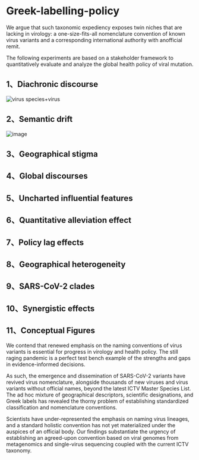 # Greek-labelling-policy

We argue that such taxonomic expediency exposes twin niches that are lacking in virology: a one-size-fits-all nomenclature convention of known virus variants and a corresponding international authority with anofficial remit. 

The following experiments are based on a stakeholder framework to quantitatively evaluate and analyze the global health policy of viral mutation.

## 1、Diachronic discourse
![virus species+virus](https://user-images.githubusercontent.com/95559457/196437424-2ee435ea-9f00-4159-8bf2-6a445d087263.jpg)


## 2、Semantic drift
![image](https://user-images.githubusercontent.com/95559457/196438330-3538f7f8-95d6-422f-95d6-3db13935c93c.png)


## 3、Geographical stigma


## 4、Global discourses


## 5、Uncharted influential features


## 6、Quantitative alleviation effect


## 7、Policy lag effects


## 8、Geographical heterogeneity


## 9、SARS-CoV-2 clades


## 10、Synergistic effects


## 11、Conceptual Figures



We contend that renewed emphasis on the naming conventions of virus variants is essential for progress in virology and health policy. The still raging pandemic is a perfect test bench example of the strengths and gaps in evidence-informed decisions. 

As such, the emergence and dissemination of SARS-CoV-2 variants have revived virus nomenclature, alongside thousands of new viruses and virus variants without official names, beyond the latest ICTV Master Species List. The ad hoc mixture of geographical descriptors, scientific designations, and Greek labels has revealed the thorny problem of establishing standardized classification and nomenclature conventions. 

Scientists have under-represented the emphasis on naming virus lineages, and a standard holistic convention has not yet materialized under the auspices of an official body. Our findings substantiate the urgency of establishing an agreed-upon convention based on viral genomes from metagenomics and single-virus sequencing coupled with the current ICTV taxonomy.
